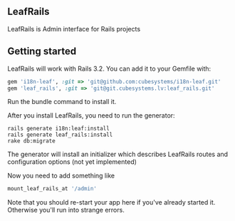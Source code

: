 ## LeafRails

LeafRails is Admin interface for Rails projects

## Getting started

LeafRails will work with Rails 3.2.
You can add it to your Gemfile with:
```ruby
gem 'i18n-leaf', :git => 'git@github.com:cubesystems/i18n-leaf.git'
gem 'leaf_rails', :git => 'git@git.cubesystems.lv:leaf_rails.git'
```

Run the bundle command to install it.

After you install LeafRails, you need to run the generator:
```console
rails generate i18n:leaf:install
rails generate leaf_rails:install
rake db:migrate
```

The generator will install an initializer which describes LeafRails routes and configuration options (not yet implemented)

Now you need to add something like
```ruby
mount_leaf_rails_at '/admin'
```

Note that you should re-start your app here if you've already started it. Otherwise you'll run into strange errors.
